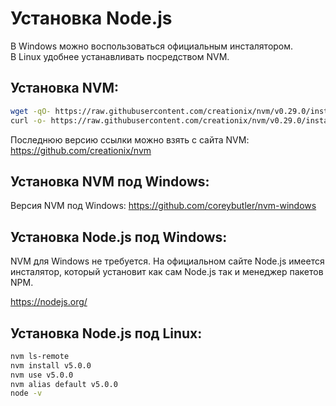 Установка Node.js
=================

В Windows можно воспользоваться официальным инсталятором.  
В Linux удобнее устанавливать посредством NVM.

## Установка NVM:

```bash
wget -qO- https://raw.githubusercontent.com/creationix/nvm/v0.29.0/install.sh | bash
curl -o- https://raw.githubusercontent.com/creationix/nvm/v0.29.0/install.sh | bash
```

Последнюю версию ссылки можно взять с сайта NVM: https://github.com/creationix/nvm

## Установка NVM под Windows:

Версия NVM под Windows: https://github.com/coreybutler/nvm-windows

## Установка Node.js под Windows:

NVM для Windows не требуется. На официальном сайте Node.js имеется инсталятор, который установит как сам Node.js так и менеджер пакетов NPM.

https://nodejs.org/

## Установка Node.js под Linux:

```bash
nvm ls-remote
nvm install v5.0.0
nvm use v5.0.0
nvm alias default v5.0.0
node -v
```

